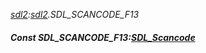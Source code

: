 _[sdl2](../../modules/sdl2/sdl2-module.md):[sdl2](../../modules/sdl2/sdl2-module.md).SDL\_SCANCODE\_F13_
##### Const SDL\_SCANCODE\_F13:[SDL_Scancode](../../modules/sdl2/sdl2-sdl_scancode.md)

